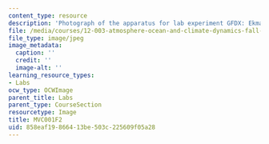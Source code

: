 ```yaml
---
content_type: resource
description: 'Photograph of the apparatus for lab experiment GFDX: Ekman layers.'
file: /media/courses/12-003-atmosphere-ocean-and-climate-dynamics-fall-2008/858eaf19866413be503c225609f05a28_MVC001F2.jpg
file_type: image/jpeg
image_metadata:
  caption: ''
  credit: ''
  image-alt: ''
learning_resource_types:
- Labs
ocw_type: OCWImage
parent_title: Labs
parent_type: CourseSection
resourcetype: Image
title: MVC001F2
uid: 858eaf19-8664-13be-503c-225609f05a28
---
```

